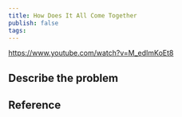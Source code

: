 ```yaml
---
title: How Does It All Come Together
publish: false
tags:
---
```


https://www.youtube.com/watch?v=M_edImKoEt8

## Describe the problem

## Reference
